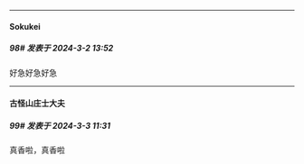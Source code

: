 ﻿
*****

####  Sokukei  
##### 98#       发表于 2024-3-2 13:52

好急好急好急


*****

####  古怪山庄士大夫  
##### 99#       发表于 2024-3-3 11:31

真香啦，真香啦

